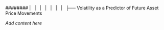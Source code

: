 ######## |   |   |   |   |   |   |   ├── Volatility as a Predictor of Future Asset Price Movements

*Add content here*